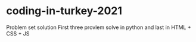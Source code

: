 # coding-in-turkey-2021
Problem set solution
First three provlem solve in python and last in HTML + CSS + JS
